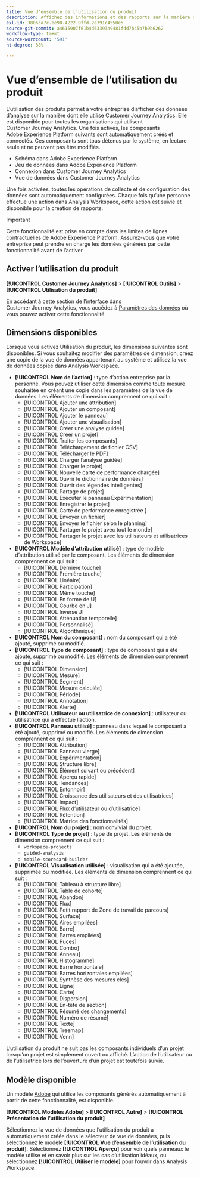 ```yaml
---
title: Vue d’ensemble de l’utilisation du produit
description: Affichez des informations et des rapports sur la manière dont votre organisation utilise Customer Journey Analytics.
exl-id: 3806ca7c-ee90-4222-9ffd-2e791c4550e5
source-git-commit: a4615907f61b4d63393a9481fdd7b45b7b9b6262
workflow-type: tm+mt
source-wordcount: '591'
ht-degree: 88%

---
```


# Vue d’ensemble de l’utilisation du produit

L’utilisation des produits permet à votre entreprise d’afficher des données d’analyse sur la manière dont elle utilise Customer Journey Analytics. Elle est disponible pour toutes les organisations qui utilisent Customer Journey Analytics. Une fois activés, les composants Adobe Experience Platform suivants sont automatiquement créés et connectés. Ces composants sont tous détenus par le système, en lecture seule et ne peuvent pas être modifiés.

* Schéma dans Adobe Experience Platform
* Jeu de données dans Adobe Experience Platform
* Connexion dans Customer Journey Analytics
* Vue de données dans Customer Journey Analytics

Une fois activées, toutes les opérations de collecte et de configuration des données sont automatiquement configurées. Chaque fois qu’une personne effectue une action dans Analysis Workspace, cette action est suivie et disponible pour la création de rapports.

>[!IMPORTANT]
>
>Cette fonctionnalité est prise en compte dans les limites de lignes contractuelles de Adobe Experience Platform. Assurez-vous que votre entreprise peut prendre en charge les données générées par cette fonctionnalité avant de l’activer.

## Activer l’utilisation du produit

**[!UICONTROL Customer Journey Analytics]** > **[!UICONTROL Outils]** > **[!UICONTROL Utilisation du produit]**

En accédant à cette section de l’interface dans Customer Journey Analytics, vous accédez à [Paramètres des données](data-settings.md) où vous pouvez activer cette fonctionnalité.

## Dimensions disponibles

Lorsque vous activez Utilisation du produit, les dimensions suivantes sont disponibles. Si vous souhaitez modifier des paramètres de dimension, créez une copie de la vue de données appartenant au système et utilisez la vue de données copiée dans Analysis Workspace.

* **[!UICONTROL Nom de l’action]** : type d’action entreprise par la personne. Vous pouvez utiliser cette dimension comme toute mesure souhaitée en créant une copie dans les paramètres de la vue de données. Les éléments de dimension comprennent ce qui suit :
   * [!UICONTROL Ajouter une attribution]
   * [!UICONTROL Ajouter un composant]
   * [!UICONTROL Ajouter le panneau]
   * [!UICONTROL Ajouter une visualisation]
   * [!UICONTROL Créer une analyse guidée]
   * [!UICONTROL Créer un projet]
   * [!UICONTROL Traiter les composants]
   * [!UICONTROL Téléchargement de fichier CSV]
   * [!UICONTROL Télécharger le PDF]
   * [!UICONTROL Charger l’analyse guidée]
   * [!UICONTROL Charger le projet]
   * [!UICONTROL Nouvelle carte de performance chargée]
   * [!UICONTROL Ouvrir le dictionnaire de données]
   * [!UICONTROL Ouvrir des légendes intelligentes]
   * [!UICONTROL Partage de projet]
   * [!UICONTROL Exécuter le panneau Expérimentation]
   * [!UICONTROL Enregistrer le projet]
   * [!UICONTROL Carte de performance enregistrée ]
   * [!UICONTROL Envoyer un fichier]
   * [!UICONTROL Envoyer le fichier selon le planning]
   * [!UICONTROL Partager le projet avec tout le monde]
   * [!UICONTROL Partager le projet avec les utilisateurs et utilisatrices de Workspace]
* **[!UICONTROL Modèle d’attribution utilisé]** : type de modèle d’attribution utilisé par le composant. Les éléments de dimension comprennent ce qui suit :
   * [!UICONTROL Dernière touche]
   * [!UICONTROL Première touche]
   * [!UICONTROL Linéaire]
   * [!UICONTROL Participation]
   * [!UICONTROL Même touche]
   * [!UICONTROL En forme de U]
   * [!UICONTROL Courbe en J]
   * [!UICONTROL Inverse J]
   * [!UICONTROL Atténuation temporelle]
   * [!UICONTROL Personnalisé]
   * [!UICONTROL Algorithmique]
* **[!UICONTROL Nom du composant]** : nom du composant qui a été ajouté, supprimé ou modifié.
* **[!UICONTROL Type de composant]** : type de composant qui a été ajouté, supprimé ou modifié. Les éléments de dimension comprennent ce qui suit :
   * [!UICONTROL Dimension]
   * [!UICONTROL Mesure]
   * [!UICONTROL Segment]
   * [!UICONTROL Mesure calculée]
   * [!UICONTROL Période]
   * [!UICONTROL Annotation]
   * [!UICONTROL Alerte]
* **[!UICONTROL Utilisateur ou utilisatrice de connexion]** : utilisateur ou utilisatrice qui a effectué l’action.
* **[!UICONTROL Panneau utilisé]** : panneau dans lequel le composant a été ajouté, supprimé ou modifié. Les éléments de dimension comprennent ce qui suit :
   * [!UICONTROL Attribution]
   * [!UICONTROL Panneau vierge]
   * [!UICONTROL Expérimentation]
   * [!UICONTROL Structure libre]
   * [!UICONTROL Élément suivant ou précédent]
   * [!UICONTROL Aperçu rapide]
   * [!UICONTROL Tendances]
   * [!UICONTROL Entonnoir]
   * [!UICONTROL Croissance des utilisateurs et des utilisatrices]
   * [!UICONTROL Impact]
   * [!UICONTROL Flux d’utilisateur ou d’utilisatrice]
   * [!UICONTROL Rétention]
   * [!UICONTROL Matrice des fonctionnalités]
* **[!UICONTROL Nom du projet]** : nom convivial du projet.
* **[!UICONTROL Type de projet]** : type de projet. Les éléments de dimension comprennent ce qui suit :
   * `workspace-projects`
   * `guided-analysis`
   * `mobile-scorecard-builder`
* **[!UICONTROL Visualisation utilisée]** : visualisation qui a été ajoutée, supprimée ou modifiée. Les éléments de dimension comprennent ce qui suit :
   * [!UICONTROL Tableau à structure libre]
   * [!UICONTROL Table de cohorte]
   * [!UICONTROL Abandon]
   * [!UICONTROL Flux]
   * [!UICONTROL Petit rapport de Zone de travail de parcours]
   * [!UICONTROL Surface]
   * [!UICONTROL Aires empilées]
   * [!UICONTROL Barre]
   * [!UICONTROL Barres empilées]
   * [!UICONTROL Puces]
   * [!UICONTROL Combo]
   * [!UICONTROL Anneau]
   * [!UICONTROL Histogramme]
   * [!UICONTROL Barre horizontale]
   * [!UICONTROL Barres horizontales empilées]
   * [!UICONTROL Synthèse des mesures clés]
   * [!UICONTROL Ligne]
   * [!UICONTROL Carte]
   * [!UICONTROL Dispersion]
   * [!UICONTROL En-tête de section]
   * [!UICONTROL Résumé des changements]
   * [!UICONTROL Numéro de résumé]
   * [!UICONTROL Texte]
   * [!UICONTROL Treemap]
   * [!UICONTROL Venn]

L’utilisation du produit ne suit pas les composants individuels d’un projet lorsqu’un projet est simplement ouvert ou affiché. L’action de l’utilisateur ou de l’utilisatrice lors de l’ouverture d’un projet est toutefois suivie.

## Modèle disponible

Un modèle [Adobe](/help/analysis-workspace/templates/use-templates.md) qui utilise les composants générés automatiquement à partir de cette fonctionnalité, est disponible.

**[!UICONTROL Modèles Adobe]** > **[!UICONTROL Autre]** > **[!UICONTROL Présentation de l’utilisation du produit]**

Sélectionnez la vue de données que l’utilisation du produit a automatiquement créée dans le sélecteur de vue de données, puis sélectionnez le modèle **[!UICONTROL Vue d’ensemble de l’utilisation du produit]**. Sélectionnez **[!UICONTROL Aperçu]** pour voir quels panneaux le modèle utilise et en savoir plus sur les cas d’utilisation idéaux, ou sélectionnez **[!UICONTROL Utiliser le modèle]** pour l’ouvrir dans Analysis Workspace.
